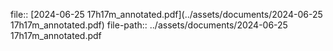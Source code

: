 file:: [2024-06-25 17h17m_annotated.pdf](../assets/documents/2024-06-25 17h17m_annotated.pdf)
file-path:: ../assets/documents/2024-06-25 17h17m_annotated.pdf
